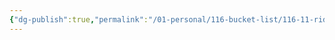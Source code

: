 ```yaml
---
{"dg-publish":true,"permalink":"/01-personal/116-bucket-list/116-11-ride-throughout-eu-world/ride-throughout-eu/","dgHomeLink":true,"dgPassFrontmatter":false}
---
```




